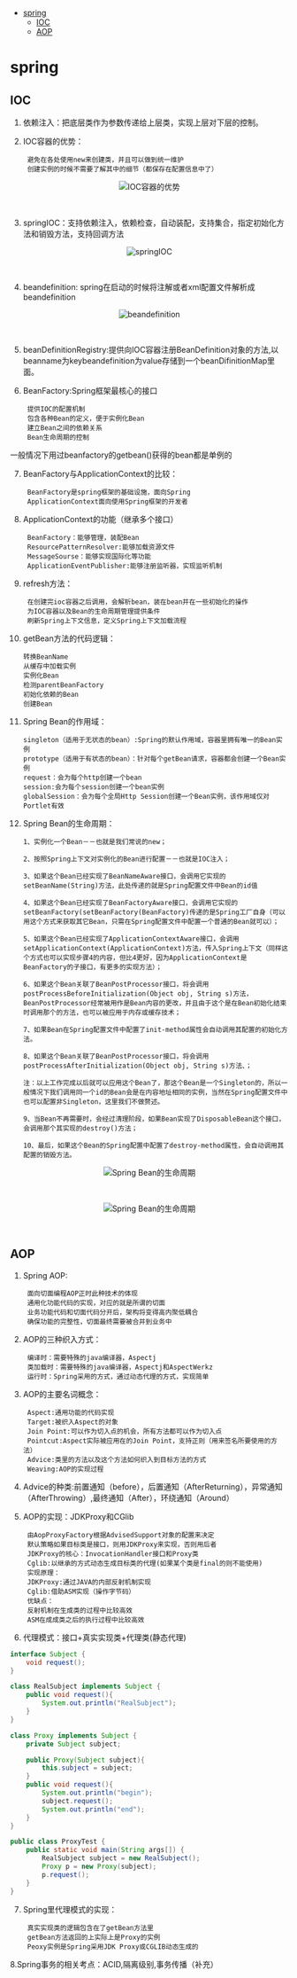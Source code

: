 * [spring](#spring)
    * [IOC](#IOC)
    * [AOP](#AOP)
    

# spring

## IOC
1. 依赖注入：把底层类作为参数传递给上层类，实现上层对下层的控制。
2. IOC容器的优势：

        避免在各处使用new来创建类，并且可以做到统一维护
        创建实例的时候不需要了解其中的细节（都保存在配置信息中了）
<div align=center>

![IOC容器的优势](pics/93.png)
</div><br>

3. springIOC：支持依赖注入，依赖检查，自动装配，支持集合，指定初始化方法和销毁方法，支持回调方法
<div align=center>

![springIOC](pics/94.png)
</div><br>

4. beandefinition: spring在启动的时候将注解或者xml配置文件解析成beandefinition
<div align=center>

![beandefinition](pics/95.png)
</div><br>

5. beanDefinitionRegistry:提供向IOC容器注册BeanDefinition对象的方法,以beanname为keybeandefinition为value存储到一个beanDifinitionMap里面。 
6. BeanFactory:Spring框架最核心的接口

        提供IOC的配置机制
        包含各种Bean的定义，便于实例化Bean
        建立Bean之间的依赖关系
        Bean生命周期的控制
一般情况下用过beanfactory的getbean()获得的bean都是单例的

7. BeanFactory与ApplicationContext的比较：

        BeanFactory是spring框架的基础设施，面向Spring
        ApplicationContext面向使用Spring框架的开发者

8. ApplicationContext的功能（继承多个接口）

        BeanFactory：能够管理，装配Bean
        ResourcePatternResolver:能够加载资源文件
        MessageSourse：能够实现国际化等功能
        ApplicationEventPublisher:能够注册监听器，实现监听机制
9. refresh方法：

        在创建完ioc容器之后调用，会解析bean，装在bean并在一些初始化的操作
        为IOC容器以及Bean的生命周期管理提供条件
        刷新Spring上下文信息，定义Spring上下文加载流程
        

10. getBean方法的代码逻辑：

        转换BeanName
        从缓存中加载实例
        实例化Bean
        检测parentBeanFactory
        初始化依赖的Bean
        创建Bean
11. Spring Bean的作用域：

        singleton（适用于无状态的bean）:Spring的默认作用域，容器里拥有唯一的Bean实例
        prototype（适用于有状态的bean）：针对每个getBean请求，容器都会创建一个Bean实例
        request：会为每个http创建一个bean
        session:会为每个session创建一个bean实例
        globalSession：会为每个全局Http Session创建一个Bean实例，该作用域仅对Portlet有效
12. Spring Bean的生命周期：
        
        1、实例化一个Bean－－也就是我们常说的new；

        2、按照Spring上下文对实例化的Bean进行配置－－也就是IOC注入；

        3、如果这个Bean已经实现了BeanNameAware接口，会调用它实现的setBeanName(String)方法，此处传递的就是Spring配置文件中Bean的id值

        4、如果这个Bean已经实现了BeanFactoryAware接口，会调用它实现的setBeanFactory(setBeanFactory(BeanFactory)传递的是Spring工厂自身（可以用这个方式来获取其它Bean，只需在Spring配置文件中配置一个普通的Bean就可以）；

        5、如果这个Bean已经实现了ApplicationContextAware接口，会调用setApplicationContext(ApplicationContext)方法，传入Spring上下文（同样这个方式也可以实现步骤4的内容，但比4更好，因为ApplicationContext是BeanFactory的子接口，有更多的实现方法）；

        6、如果这个Bean关联了BeanPostProcessor接口，将会调用postProcessBeforeInitialization(Object obj, String s)方法，BeanPostProcessor经常被用作是Bean内容的更改，并且由于这个是在Bean初始化结束时调用那个的方法，也可以被应用于内存或缓存技术；

        7、如果Bean在Spring配置文件中配置了init-method属性会自动调用其配置的初始化方法。

        8、如果这个Bean关联了BeanPostProcessor接口，将会调用postProcessAfterInitialization(Object obj, String s)方法、；

        注：以上工作完成以后就可以应用这个Bean了，那这个Bean是一个Singleton的，所以一般情况下我们调用同一个id的Bean会是在内容地址相同的实例，当然在Spring配置文件中也可以配置非Singleton，这里我们不做赘述。

        9、当Bean不再需要时，会经过清理阶段，如果Bean实现了DisposableBean这个接口，会调用那个其实现的destroy()方法；

        10、最后，如果这个Bean的Spring配置中配置了destroy-method属性，会自动调用其配置的销毁方法。


<div align=center>

![Spring Bean的生命周期](pics/96.png)
</div><br>
<div align=center>

![Spring Bean的生命周期](pics/97.png)
</div><br>

## AOP
1. Spring AOP:

        面向切面编程AOP正时此种技术的体现
        通用化功能代码的实现，对应的就是所谓的切面
        业务功能代码和切面代码分开后，架构将变得高内聚低耦合
        确保功能的完整性，切面最终需要被合并到业务中
2. AOP的三种织入方式：

        编译时：需要特殊的java编译器，Aspectj
        类加载时：需要特殊的java编译器，Aspectj和AspectWerkz
        运行时：Spring采用的方式，通过动态代理的方式，实现简单
3. AOP的主要名词概念：

        Aspect:通用功能的代码实现
        Target:被织入Aspect的对象
        Join Point:可以作为切入点的机会，所有方法都可以作为切入点
        Pointcut:Aspect实际被应用在的Join Point，支持正则（用来签名所要使用的方法）
        Advice:类里的方法以及这个方法如何织入到目标方法的方式
        Weaving:AOP的实现过程
4. Advice的种类:前置通知（before），后置通知（AfterReturning），异常通知（AfterThrowing）,最终通知（After），环绕通知（Around）
5. AOP的实现：JDKProxy和CGlib

        由AopProxyFactory根据AdvisedSupport对象的配置来决定
        默认策略如果目标类是接口，则用JDKProxy来实现，否则用后者
        JDKProxy的核心：InvocationHandler接口和Proxy类
        Cglib:以继承的方式动态生成目标类的代理(如果某个类是final的则不能使用)
        实现原理：
        JDKProxy:通过JAVA的内部反射机制实现
        Cglib:借助ASM实现（操作字节码）
        优缺点：
        反射机制在生成类的过程中比较高效
        ASM在成成类之后的执行过程中比较高效
6. 代理模式：接口+真实实现类+代理类(静态代理)
```java
interface Subject {
    void request();
}

class RealSubject implements Subject {
    public void request(){
        System.out.println("RealSubject");
    }
}

class Proxy implements Subject {
    private Subject subject;

    public Proxy(Subject subject){
        this.subject = subject;
    }
    public void request(){
        System.out.println("begin");
        subject.request();
        System.out.println("end");
    }
}

public class ProxyTest {
    public static void main(String args[]) {
        RealSubject subject = new RealSubject();
        Proxy p = new Proxy(subject);
        p.request();
    }
}

```
7. Spring里代理模式的实现：

        真实实现类的逻辑包含在了getBean方法里
        getBean方法返回的上实际上是Proxy的实例
        Peoxy实例是Spring采用JDK Proxy或CGLIB动态生成的
8.Spring事务的相关考点：ACID,隔离级别,事务传播（补充）
